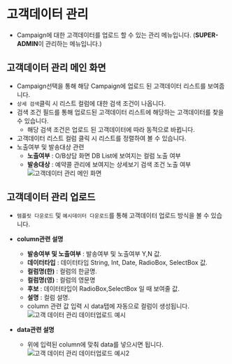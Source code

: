 # 고객데이터 관리
* Campaign에 대한 고객데이터를 업로드 할 수 있는 관리 메뉴입니다. (**SUPER-ADMIN**이 관리하는 메뉴입니다.)

## 고객데이터 관리 메인 화면
  * Campaign선택을 통해 해당 Campaign에 업로드 된 고객데이터 리스트를 보여줍니다.
  * `상세 검색`클릭 시 리스트 컬럼에 대한 검색 조건이 나옵니다.
  * 검색 조건 필드를 통해 업로드된 고객데이터 리스트에 해당하는 고객데이터를 찾을 수 있습니다.
    * 해당 검색 조건은 업로드 된 고객데이터에 따라 동적으로 바뀝니다.
  * 고객데이터 리스트 컬럼 클릭 시 리스트를 정렬하여 볼 수 있습니다.
  * 노출여부 및 발송대상 관련
    * **노출여부** : O/B상담 화면 DB List에 보여지는 컬럼 노출 여부 
    * **발송대상** : 예약콜 관리에 보여지는 상세보기 검색 조건 노출 여부
![고객데이터 관리 메인 화면](https://user-images.githubusercontent.com/62526902/97541343-5bf86c80-1a08-11eb-9846-e8d9c093981a.png)

## 고객데이터 관리 업로드
  * `템플릿 다운로드` 및 `예시데이터 다운로드`를 통해 고객데이터 업로드 방식을 볼 수 있습니다.
  * **column관련 설명**
    * **발송여부 및 노출여부** : 발송여부 및 노출여부 Y,N 값.
    * **데이터타입** : 데이터타입 String, Int, Date, RadioBox, SelectBox 값.
    * **컬럼명(한)** : 컬럼의 한글명.
    * **컬럼명(영)** : 컬럼의 영문명
    * **후보** : 데이터타입이 RadioBox,SelectBox 일 때 보여줄 값.
    * **설명** : 컬럼 설명.
    * column 관련 값 입력 시 data탭에 자동으로 컬럼이 생성됩니다.
![고객 데이터 관리 데이터업로드 예시](https://user-images.githubusercontent.com/62526902/97542954-ee9a0b00-1a0a-11eb-9530-4705a998526d.PNG)

* **data관련 설명**
  * 위에 입력된 column에 맞춰 data를 넣으시면 됩니다.
![고객 데이터 관리 데이터업로드 예시2](https://user-images.githubusercontent.com/62526902/97543037-06718f00-1a0b-11eb-8019-6e74ae0dfca2.PNG)

